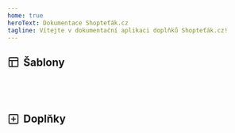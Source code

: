 ```yaml
---
home: true
heroText: Dokumentace Shopteťák.cz
tagline: Vítejte v dokumentační aplikaci doplňků Shopteťák.cz!
---
```


<div class="templates">
  <h2 class="heading">
     <svg width="24" height="24" viewBox="0 0 24 24" fill="none" xmlns="http://www.w3.org/2000/svg"><path d="M3 9H21M9 21V9M5 3H19C20.1046 3 21 3.89543 21 5V19C21 20.1046 20.1046 21 19 21H5C3.89543 21 3 20.1046 3 19V5C3 3.89543 3.89543 3 5 3Z" stroke="#1E1E1C" stroke-width="2" stroke-linecap="round" stroke-linejoin="round"/></svg>
    Šablony 
  </h2>
  <div class="products">
    <Product-NewProduct
        v-for="item in recents" 
        :key="item.title" 
        :to="item.link"
        :productTitle="item.title"
        :productImage="item.image"
        :productLink="item.link"
        :productDescription="item.description"
      />
    <Product-Template
        v-for="item in templates" 
        :key="item.title" 
        :to="item.link"
        :productTitle="item.title"
        :productImage="item.image"
        :productLink="item.link"
        :productDescription="item.description"
      />
  </div>
</div>

<div class="addons">
  <h2 class="heading"> 
    <svg width="24" height="24" viewBox="0 0 24 24" fill="none" xmlns="http://www.w3.org/2000/svg"><path d="M12 8V16M8 12H16M5 3H19C20.1046 3 21 3.89543 21 5V19C21 20.1046 20.1046 21 19 21H5C3.89543 21 3 20.1046 3 19V5C3 3.89543 3.89543 3 5 3Z" stroke="#1E1E1C" stroke-width="2" stroke-linecap="round" stroke-linejoin="round"/></svg>
    Doplňky
  </h2>
  <div class="products">
    <Product-Template
        v-for="item in addons" 
        :key="item.title" 
        :to="item.link"
        :productTitle="item.title"
        :productImage="item.image"
        :productLink="item.link"
        :productDescription="item.description"
      />
  </div>
</div>

<script>
export default {
  data() {
    return {
      recents: [
        {
          title: 'Celestin', 
          link: '/celestin/', 
          image: 'https://ik.imagekit.io/alexborecky/shoptetak/Docs/template_g8iM1AplU0IZ.svg',
          description: 'Blank šablona obohacená o kvalitní UX a interaktivní prvky',
        },
      ],
      templates: [
        {
          title: 'Opal', 
          link: '/opal/', 
          image: 'https://ik.imagekit.io/alexborecky/shoptetak/Docs/template_g8iM1AplU0IZ.svg',
          description: 'Minimalistická Blank šablona zaměřující se na obsah',
        },
      ],
      addons: [
        {
          title: 'Premium Carousel', 
          link: '/premium-carousel', 
          image: 'https://ik.imagekit.io/alexborecky/shoptetak/Docs/addon_OYbF65vi2.svg',
          description: 'Interaktivní vylepšení všedního Shoptet Carouselu'
        },
      ]
    }
  }
}

</script>

<style lang="scss" scoped>

.addons {
  margin-top: 40px;
}

.heading {
    display: flex;
    align-items: center;
    svg {
        margin-right: 8px;
    }
}

.products {
  display: flex;
  flex-wrap: wrap;
  margin: 16px -40px;
}

.products > * {
  flex: 0 0 264px;
  margin: 16px 40px;
  @media only screen and (max-width: 960px){
    flex: 0 0 160px;
  }
}

/* .templates {
  .products {
    .preview:last-child {
      pointer-events: none;
      opacity: .4;
    }
  }
} */

/* .no-badge {
  .test-badge {
    display: none;
  }
} */

</style>